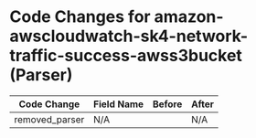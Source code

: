 # Code Changes for amazon-awscloudwatch-sk4-network-traffic-success-awss3bucket (Parser)

| Code Change | Field Name | Before | After |
|-------------|------------|--------|-------|
| removed_parser | N/A |  | N/A |